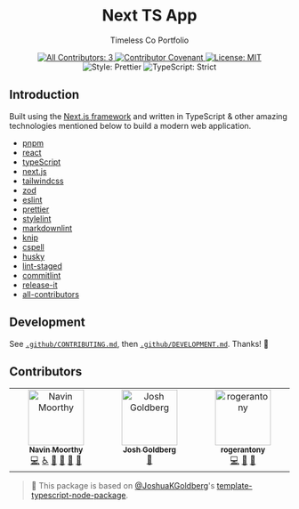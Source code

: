 <!-- First Draft last commit - d2247443f12c97b69be18ceb4cd626d50bd920a88 -->

<h1 align="center">Next TS App</h1>

<p align="center">Timeless Co Portfolio</p>

<p align="center">
	<a href="#contributors" target="_blank">
<!-- prettier-ignore-start -->
<!-- ALL-CONTRIBUTORS-BADGE:START - Do not remove or modify this section -->
<img alt="All Contributors: 3" src="https://img.shields.io/badge/all_contributors-3-21bb42.svg" />
<!-- ALL-CONTRIBUTORS-BADGE:END -->
<!-- prettier-ignore-end -->
	</a>
	<a href="https://github.com/timelessco/timelessco-nextjs/blob/main/.github/CODE_OF_CONDUCT.md" target="_blank">
		<img alt="Contributor Covenant" src="https://img.shields.io/badge/code_of_conduct-enforced-21bb42" />
	</a>
	<a href="https://github.com/timelessco/timelessco-nextjs/blob/main/LICENSE.md" target="_blank">
		<img alt="License: MIT" src="https://img.shields.io/github/license/timelessco/timelessco-nextjs?color=21bb42">
	</a>
	<img alt="Style: Prettier" src="https://img.shields.io/badge/style-prettier-21bb42.svg" />
	<img alt="TypeScript: Strict" src="https://img.shields.io/badge/typescript-strict-21bb42.svg" />
</p>

## Introduction

Built using the [Next.js framework](https://nextjs.org/) and written in
TypeScript & other amazing technologies mentioned below to build a modern web
application.

- [pnpm](https://pnpm.io/)
- [react](https://reactjs.org/)
- [typeScript](https://www.typescriptlang.org/)
- [next.js](https://nextjs.org/)
- [tailwindcss](https://tailwindcss.com/)
- [zod](https://github.com/colinhacks/zod)
- [eslint](https://eslint.org/)
- [prettier](https://prettier.io/)
- [stylelint](https://stylelint.io/)
- [markdownlint](https://github.com/DavidAnson/markdownlint)
- [knip](https://github.com/webpro/knip)
- [cspell](https://cspell.org)
- [husky](https://typicode.github.io/husky/#/)
- [lint-staged](https://github.com/okonet/lint-staged#readme)
- [commitlint](https://commitlint.js.org/#/)
- [release-it](https://github.com/release-it/release-it#readme)
- [all-contributors](https://github.com/all-contributors/all-contributors)

## Development

See [`.github/CONTRIBUTING.md`](./.github/CONTRIBUTING.md), then [`.github/DEVELOPMENT.md`](./.github/DEVELOPMENT.md).
Thanks! 💖

## Contributors

<!-- spellchecker: disable -->
<!-- ALL-CONTRIBUTORS-LIST:START - Do not remove or modify this section -->
<!-- prettier-ignore-start -->
<!-- markdownlint-disable -->
<table>
  <tbody>
    <tr>
      <td align="center" valign="top" width="14.28%"><a href="https://navinmoorthy.me/"><img src="https://avatars.githubusercontent.com/u/39694575?v=4?s=100" width="100px;" alt="Navin Moorthy"/><br /><sub><b>Navin Moorthy</b></sub></a><br /><a href="https://github.com/timelessco/timelessco-nextjs/commits?author=navin-moorthy" title="Code">💻</a> <a href="#a11y-navin-moorthy" title="Accessibility">️️️️♿️</a> <a href="https://github.com/timelessco/timelessco-nextjs/commits?author=navin-moorthy" title="Documentation">📖</a> <a href="#design-navin-moorthy" title="Design">🎨</a> <a href="#ideas-navin-moorthy" title="Ideas, Planning, & Feedback">🤔</a> <a href="#maintenance-navin-moorthy" title="Maintenance">🚧</a></td>
      <td align="center" valign="top" width="14.28%"><a href="http://www.joshuakgoldberg.com"><img src="https://avatars.githubusercontent.com/u/3335181?v=4?s=100" width="100px;" alt="Josh Goldberg"/><br /><sub><b>Josh Goldberg</b></sub></a><br /><a href="#tool-JoshuaKGoldberg" title="Tools">🔧</a></td>
      <td align="center" valign="top" width="14.28%"><a href="https://github.com/widejoy"><img src="https://avatars.githubusercontent.com/u/101205954?v=4?s=100" width="100px;" alt="rogerantony"/><br /><sub><b>rogerantony</b></sub></a><br /><a href="https://github.com/timelessco/timelessco-nextjs/commits?author=widejoy" title="Code">💻</a> <a href="#maintenance-widejoy" title="Maintenance">🚧</a> <a href="#design-widejoy" title="Design">🎨</a></td>
    </tr>
  </tbody>
</table>

<!-- markdownlint-restore -->
<!-- prettier-ignore-end -->

<!-- ALL-CONTRIBUTORS-LIST:END -->
<!-- spellchecker: enable -->

<!-- You can remove this notice if you don't want it 🙂 no worries! -->

> 💙 This package is based on [@JoshuaKGoldberg](https://github.com/JoshuaKGoldberg)'s [template-typescript-node-package](https://github.com/JoshuaKGoldberg/template-typescript-node-package).
